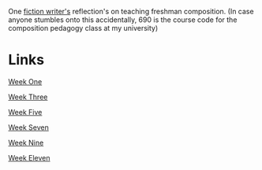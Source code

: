 One [fiction writer's](https://aaronmmcohen.github.io/690blog/bio) reflection's on teaching freshman composition. (In case anyone stumbles onto this accidentally, 690 is the course code for the composition pedagogy class at my university)

Links
===== 

[Week One](https://aaronmmcohen.github.io/690blog/week_one)

[Week Three](https://aaronmmcohen.github.io/690blog/week_three)

[Week Five](https://aaronmmcohen.github.io/690blog/week_five)

[Week Seven](https://aaronmmcohen.github.io/690blog/week_seven)

[Week Nine](https://aaronmmcohen.github.io/690blog/week_nine)

[Week Eleven](https://aaronmmcohen.github.io/690blog/week_eleven)
